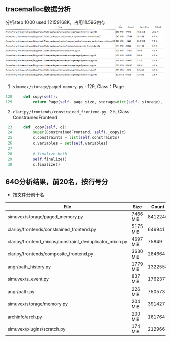 ## tracemalloc数据分析
分析step 1000 used 12159168K，占用11.59G内存
![](imgs/malloc.png)

1. `simuvex/storage/paged_memory.py` : 129, Class：Page
```python
128     def copy(self):
129         return Page(self._page_size, storage=dict(self._storage), 									permissions=self.permissions, sinkhole=self._sinkhole)
```
2. `claripy/frontends/constrained_frontend.py` : 25, Class: ConstrainedFrontend
```python
 23     def _copy(self, c):
 24         super(ConstrainedFrontend, self)._copy(c)
 25         c.constraints = list(self.constraints)
 26         c.variables = set(self.variables)
 27
 28         # finalize both
 29         self.finalize()
 30         c.finalize()
```

## 64G分析结果，前20名，按行号分
- 按文件分前十名

| File | Size | Count | Average |
|------|------|-------|---------|
| simuvex/storage/paged_memory.py | 7466 MiB | 8412246 | 930 B |
| claripy/frontends/constrained_frontend.py | 5175 MiB | 646941 | 8389 B |
| claripy/frontend_mixins/constraint_deduplicator_mixin.py | 4697 MiB | 75849 | 63.0 KiB |
| claripy/frontends/composite_frontend.py | 3630 MiB | 284664 | 13.0 KiB |
| angr/path_history.py | 1779 MiB | 1322558 | 1410 B |
| simuvex/s_event.py | 837 MiB | 1762377 | 498 B |
| angr/path.py | 226 MiB | 750573 | 316 B |
| simuvex/storage/memory.py | 204 MiB | 391427 | 547 B |
| archinfo/arch.py | 200 MiB | 161764 | 1299 B |
| simuvex/plugins/scratch.py | 174 MiB | 212966 | 858 B |